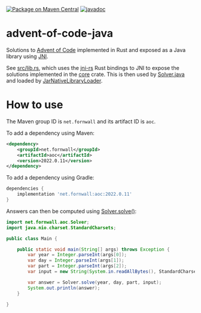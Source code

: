 [![Package on Maven Central](https://img.shields.io/maven-central/v/net.fornwall/aoc)](https://search.maven.org/artifact/net.fornwall/aoc/)
[![javadoc](https://www.javadoc.io/badge/net.fornwall/aoc.svg)](https://www.javadoc.io/doc/net.fornwall/aoc)

# advent-of-code-java
Solutions to [Advent of Code](https://adventofcode.com/) implemented in Rust and exposed as a Java library using [JNI](https://en.wikipedia.org/wiki/Java_Native_Interface).

See [src/lib.rs](src/lib.rs), which uses the [jni-rs](https://github.com/jni-rs/jni-rs) Rust bindings to JNI to expose the solutions implemented in the [core](../core) crate. This is then used by [Solver.java](java-src/src/main/java/net/fornwall/aoc/Solver.java) and loaded by [JarNativeLibraryLoader](java-src/src/main/java/net/fornwall/aoc/JarNativeLibraryLoader.java).

# How to use
The Maven group ID is `net.fornwall` and its artifact ID is `aoc`.

To add a dependency using Maven:

```xml
<dependency>
    <groupId>net.fornwall</groupId>
    <artifactId>aoc</artifactId>
    <version>2022.0.11</version>
</dependency>
```

To add a dependency using Gradle:

```gradle
dependencies {
    implementation 'net.fornwall:aoc:2022.0.11'
}
```

Answers can then be computed using [Solver.solve()](https://www.javadoc.io/doc/net.fornwall/aoc/latest/net/fornwall/aoc/Solver.html#solve(int,int,int,java.lang.String)):

```java
import net.fornwall.aoc.Solver;
import java.nio.charset.StandardCharsets;

public class Main {

    public static void main(String[] args) throws Exception {
        var year = Integer.parseInt(args[0]);
        var day = Integer.parseInt(args[1]);
        var part = Integer.parseInt(args[2]);
        var input = new String(System.in.readAllBytes(), StandardCharsets.UTF_8);

        var answer = Solver.solve(year, day, part, input);
        System.out.println(answer);
    }

}
```
